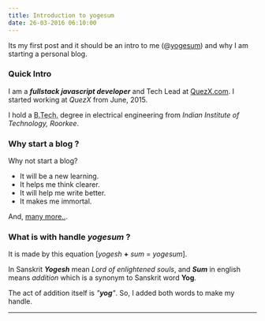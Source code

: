 ```yaml
---
title: Introduction to yogesum
date: 26-03-2016 06:10:00
---
```

Its my first post and it should be an intro to me (@[yogesum](/ 'Yogesh Choudhary')) and why I am starting a personal blog.

<!-- more -->

### Quick Intro

I am a ***fullstack javascript developer*** and Tech Lead at [QuezX.com](//quezx.com "QuezX.com"). I started working at *QuezX* from June, 2015.

I hold a <acronym title="Bachelor of Technology">B.Tech.</acronym> degree in electrical engineering from *Indian Institute of Technology, Roorkee*.


### Why start a blog ?

Why not start a blog?
  - It will be a new learning.
  - It helps me think clearer.
  - It will help me write better.
  - It makes me immortal.

And, [many more..](//howtostartablogonline.net/why-blog/).

### What is with handle *yogesum* ?
It is made by this equation [*yogesh* **+** *sum* = *yogesum*].

In Sanskrit ***Yogesh*** mean *Lord of enlightened souls*, and ***Sum*** in english means *addition* which is a synonym to Sanskrit word **Yog**.

The act of addition itself is *"**yog**"*. So, I added both words to make my handle.

---
